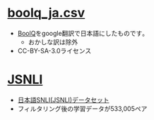 
# [boolq_ja.csv](./boolq_ja.csv)
- [BoolQ](https://huggingface.co/datasets/google/boolq)をgoogle翻訳で日本語にしたものです｡
    - おかしな訳は除外
- CC-BY-SA-3.0ライセンス

# [JSNLI](./JSNLI_train.tsv)
- [日本語SNLI(JSNLI)データセット ](https://nlp.ist.i.kyoto-u.ac.jp/?%E6%97%A5%E6%9C%AC%E8%AA%9ESNLI%28JSNLI%29%E3%83%87%E3%83%BC%E3%82%BF%E3%82%BB%E3%83%83%E3%83%88)
- フィルタリング後の学習データが533,005ペア